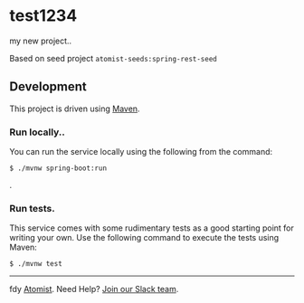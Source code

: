 # test1234
my new project..

Based on seed project `atomist-seeds:spring-rest-seed`

## Development

This project is driven using [Maven][mvn].

[mvn]: https://maven.apache.org/ (Maven)

### Run locally..

You can run the service locally using the following from the command:

```
$ ./mvnw spring-boot:run
```
.
### Run tests.

This service comes with some rudimentary tests as a good starting
point for writing your own.  Use the following command to execute the
tests using Maven:

```
$ ./mvnw test
```

---
fdy [Atomist][atomist].
Need Help?  [Join our Slack team][slack].

[atomist]: https://www.atomist.com/ (Atomist - How Teams Deliver Software)
[slack]: https://join.atomist.com/ (Atomist Community Slack Workspace)
